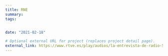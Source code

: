```yaml
---
title: RNE
summary: 
tags:


date: "2021-02-18"

# Optional external URL for project (replaces project detail page).
external_link: https://www.rtve.es/play/audios/la-entrevista-de-radio-5/entrevista-radio-5-victor-resco-18-01-24/15921709/
---
```


